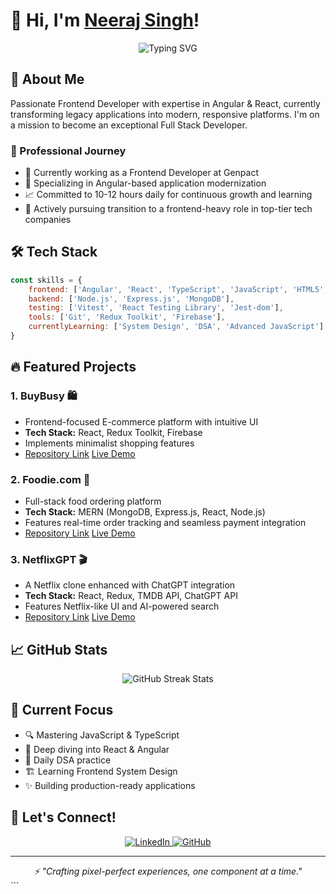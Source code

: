 # 👋 Hi, I'm [Neeraj Singh](https://neerajsingh.dev/)!

<div align="center">
  <img src="https://readme-typing-svg.herokuapp.com?font=Fira+Code&weight=500&size=25&pause=1000&color=3F97F7&center=true&vCenter=true&random=false&width=435&lines=Frontend+Developer;Angular+Specialist;React+Enthusiast;Full+Stack+Aspirant" alt="Typing SVG" />
</div>

## 🚀 About Me

Passionate Frontend Developer with expertise in Angular & React, currently transforming legacy applications into modern, responsive platforms. I'm on a mission to become an exceptional Full Stack Developer.

### 💼 Professional Journey
- 🏢 Currently working as a Frontend Developer at Genpact
- 🔄 Specializing in Angular-based application modernization
- 📈 Committed to 10-12 hours daily for continuous growth and learning
- 🎯 Actively pursuing transition to a frontend-heavy role in top-tier tech companies

## 🛠️ Tech Stack

```javascript
const skills = {
    frontend: ['Angular', 'React', 'TypeScript', 'JavaScript', 'HTML5', 'CSS3'],
    backend: ['Node.js', 'Express.js', 'MongoDB'],
    testing: ['Vitest', 'React Testing Library', 'Jest-dom'],
    tools: ['Git', 'Redux Toolkit', 'Firebase'],
    currentlyLearning: ['System Design', 'DSA', 'Advanced JavaScript']
}
```

## 🔥 Featured Projects

### 1. BuyBusy 🛍️

- Frontend-focused E-commerce platform with intuitive UI
- **Tech Stack:** React, Redux Toolkit, Firebase
- Implements minimalist shopping features
- [Repository Link](https://github.com/neerajsingh869/buybusy) [Live Demo](https://buybusy.neerajsingh.dev/)
### 2. Foodie.com 🍔

- Full-stack food ordering platform
- **Tech Stack:** MERN (MongoDB, Express.js, React, Node.js)
- Features real-time order tracking and seamless payment integration
- [Repository Link](https://github.com/neerajsingh869/foodie-frontend) [Live Demo](https://foodie.neerajsingh.dev/)
### 3. NetflixGPT 🎬

- A Netflix clone enhanced with ChatGPT integration
- **Tech Stack:** React, Redux, TMDB API, ChatGPT API
- Features Netflix-like UI and AI-powered search
- [Repository Link](https://github.com/neerajsingh869/netflix) [Live Demo](https://netflix.neerajsingh.dev/)


## 📈 GitHub Stats

<div align="center"> <img src="https://github-readme-streak-stats.herokuapp.com/?user=neerajsingh869&theme=tokyonight" alt="GitHub Streak Stats"/> </div>

## 🎯 Current Focus

- 🔍 Mastering JavaScript & TypeScript
- 🎨 Deep diving into React & Angular
- 🧮 Daily DSA practice
- 🏗️ Learning Frontend System Design
- ✨ Building production-ready applications

## 🤝 Let's Connect!

<div align="center"> <a href="https://www.linkedin.com/in/neerajsingh869/"> <img src="https://img.shields.io/badge/LinkedIn-0077B5?style=for-the-badge&logo=linkedin&logoColor=white" alt="LinkedIn"/> </a> <a href="https://github.com/neerajsingh869"> <img src="https://img.shields.io/badge/GitHub-100000?style=for-the-badge&logo=github&logoColor=white" alt="GitHub"/> </a> </div>

---

<div align="center"> <i>⚡ "Crafting pixel-perfect experiences, one component at a time."</i> </div> ```
